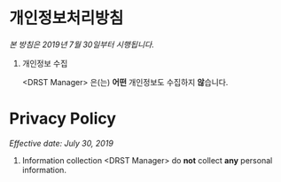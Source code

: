 # 개인정보처리방침

_본 방침은 2019년 7월 30일부터 시행됩니다._

1. 개인정보 수집

   \<DRST Manager\> 은(는) **어떤** 개인정보도 수집하지 **않**습니다.

# Privacy Policy

_Effective date: July 30, 2019_

1. Information collection
   \<DRST Manager\> do **not** collect **any** personal information.
